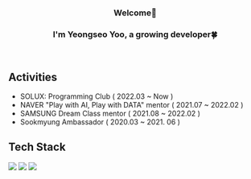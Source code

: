 <div align="center">
  
### Welcome👋
### I'm Yeongseo Yoo, a growing developer🍀
<br/>
</div>


## Activities 
- SOLUX: Programming Club ( 2022.03 ~ Now )
- NAVER "Play with AI, Play with DATA" mentor ( 2021.07 ~ 2022.02 )
- SAMSUNG Dream Class mentor ( 2021.08 ~ 2022.02 )
- Sookmyung Ambassador ( 2020.03 ~ 2021. 06 )
  
## Tech Stack
<img src="https://img.shields.io/badge/Python-3766AB?style=flat-square&logo=Python&logoColor=white"/>
<img src="https://img.shields.io/badge/JAVA-007396?style=flat-square&logo=java&logoColor=white">
<img src="https://img.shields.io/badge/HTML-E34F26?style=flat-square&logo=HTML5&logoColor=white"/>
